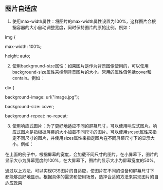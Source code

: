 
## 图片自适应

1. 使用max-width属性：将图片的max-width属性设置为100%，这样图片会根据容器的大小自动调整宽度，同时保持图片的原始比例。例如：

img {

max-width: 100%;

height: auto;
 

2. 使用background-size属性：如果图片是作为背景图像使用的，可以使用background-size属性来控制背景图片的大小。常用的属性值包括cover和contain。例如：

div {

background-image: url("image.jpg");

background-size: cover;

background-repeat: no-repeat;
 

3. 使用响应式图片：为了更好地适应不同的屏幕尺寸，可以使用响应式图片。响应式图片是指根据屏幕的大小加载不同尺寸的图片。可以使用srcset属性来指定不同尺寸的图片，并使用sizes属性来指定图片在不同屏幕尺寸下的显示大小。例如：

在上面的例子中，根据屏幕的宽度，会加载不同尺寸的图片。在小屏幕下，图片的显示大小为屏幕宽度的100%，在大屏幕下，图片的显示大小为屏幕宽度的50%。

通过以上方法，可以实现CSS图片的自适应，使图片在不同的设备和屏幕尺寸下都能够良好地显示。根据具体的需求和使用场景，选择合适的方法来实现图片的自适应效果